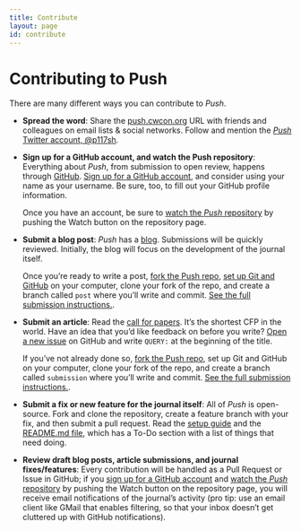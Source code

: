 ```yaml
---
title: Contribute
layout: page
id: contribute
---
```


# Contributing to Push

There are many different ways you can contribute to *Push*.

* **Spread the word**: Share the [push.cwcon.org](http://push.cwcon.org/) URL with friends and
  colleagues on email lists & social networks.
  Follow and mention the [*Push* Twitter account, @p117sh](http://twitter.com/p117sh).

* **Sign up for a GitHub account, and watch the Push repository**: Everything
  about *Push*, from submission to open review, happens through [GitHub](http://github.com). [Sign
  up for a GitHub account](https://github.com/signup/free), and consider using your name as your
  username. Be sure, too, to fill out your GitHub profile information.

  Once you have an account, be sure to [watch the *Push* repository](https://github.com/cwcon/push)
  by pushing the Watch button on the repository page.

* **Submit a blog post**: *Push* has a [blog](/blog/). Submissions will be quickly reviewed.
  Initially, the blog will focus on the development of the journal itself.

  Once you’re ready to write a post, [fork the Push repo](https://github.com/cwcon/push/fork),
  [set up Git and GitHub](https://help.github.com/articles/set-up-git) on your computer, clone your
  fork of the repo, and create a branch called `post` where you’ll write and commit.
  [See the full submission instructions.](/blog/instructions.html).

* **Submit an article**: Read the [call for papers](/cfp.html). It’s the shortest CFP in the world.
  Have an idea that you’d like feedback on before you write?
  [Open a new issue](https://github.com/cwcon/push/issues/new) on GitHub and write `QUERY:`
  at the beginning of the title.

  If you’ve not already done so, [fork the Push repo](https://github.com/cwcon/push/fork),
  set up Git and GitHub on your computer, clone your fork of the repo, and create a branch called
  `submission` where you’ll write and commit.
  [See the full submission instructions.](instructions.html).

* **Submit a fix or new feature for the journal itself**: All of *Push* is open-source. Fork and
  clone the repository, create a feature branch with your fix, and then submit a pull request. Read
  the [setup guide](/learn/) and the [README.md file](https://github.com/cwcon/push#readme),
  which has a To-Do section with a list of things that need doing.

* **Review draft blog posts, article submissions, and journal fixes/features**: Every contribution
  will be handled as a Pull Request or Issue in GitHub; if you
  [sign up for a GitHub account](https://github.com/signup/free) and
  [watch the *Push* repository](https://github.com/cwcon/push)
  by pushing the Watch button on the repository page, you will receive email notifications of
  the journal’s activity (pro tip: use an email client like GMail that enables filtering, so
  that your inbox doesn’t get cluttered up with GitHub notifications).
